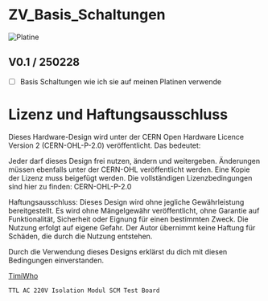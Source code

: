 # ZV_Basis_Schaltungen

<img
  src="/docs/assets/Opto.jpg"
  alt="Platine"
  title="Platine"
  style="display: inline-block; margin: 0 auto; max-width: 300px">


<!-- BEGIN LATEST DOWNLOAD BUTTON -->

<!-- END LATEST DOWNLOAD BUTTON -->

## V0.1 / 250228
- [ ] Basis Schaltungen wie ich sie auf meinen Platinen verwende

# Lizenz und Haftungsausschluss

Dieses Hardware-Design wird unter der CERN Open Hardware Licence Version 2 (CERN-OHL-P-2.0) veröffentlicht. Das bedeutet:

Jeder darf dieses Design frei nutzen, ändern und weitergeben.
Änderungen müssen ebenfalls unter der CERN-OHL veröffentlicht werden.
Eine Kopie der Lizenz muss beigefügt werden.
Die vollständigen Lizenzbedingungen sind hier zu finden:
CERN-OHL-P-2.0

Haftungsausschluss:
Dieses Design wird ohne jegliche Gewährleistung bereitgestellt. Es wird ohne Mängelgewähr veröffentlicht, ohne Garantie auf Funktionalität, Sicherheit oder Eignung für einen bestimmten Zweck. Die Nutzung erfolgt auf eigene Gefahr. Der Autor übernimmt keine Haftung für Schäden, die durch die Nutzung entstehen.

Durch die Verwendung dieses Designs erklärst du dich mit diesen Bedingungen einverstanden.

[TimiWho](https://timi.at/)


```
TTL AC 220V Isolation Modul SCM Test Board
```
